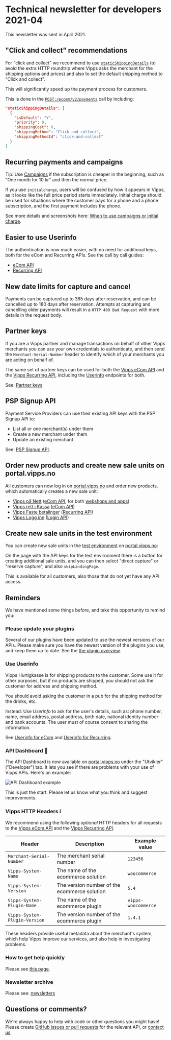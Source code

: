 <!-- START_METADATA
---
sidebar_position: 76
title: 2021-04
pagination_next: null
pagination_prev: null
---
END_METADATA -->

# Technical newsletter for developers 2021-04

This newsletter was sent in April 2021.

## "Click and collect" recommendations

For "click and collect" we recommend to use
[`staticShippingDetails`](https://vippsas.github.io/vipps-developer-docs/docs/APIs/ecom-api/vipps-ecom-api#shipping-and-static-shipping-details)
(to avoid the extra HTTP roundtrip where Vipps asks the merchant
for the shipping options and prices) and also to set the default
shipping method to "Click and collect".

This will significantly speed up the payment process for customers.

This is done in the
[`POST:​/ecomm​/v2​/payments`](https://vippsas.github.io/vipps-developer-docs/api/ecom#tag/Vipps-eCom-API/operation/initiatePaymentV3UsingPOST)
call by including:

```json
"staticShippingDetails": [
  {
    "isDefault": "Y",
    "priority": 0,
    "shippingCost": 0,
    "shippingMethod": "Click and collect",
    "shippingMethodId": "click-and-collect"
  }
]
```

## Recurring payments and campaigns

Tip: Use
[Campaigns](https://vippsas.github.io/vipps-developer-docs/docs/APIs/recurring-api/vipps-recurring-api#campaigns)
if the subscription is cheaper in the beginning, such as "One month for 10 kr" and then the normal price.

If you use
`initialcharge`, users will be confused by how it appears in Vipps, as it
looks like the full price period starts immediately. Initial charge should be used for situations where
the customer pays for a phone and a phone subscription, and the first payment includes the phone.

See more details and screenshots here:
[When to use campaigns or initial charge](https://vippsas.github.io/vipps-developer-docs/docs/APIs/recurring-api/vipps-recurring-api#when-to-use-campaigns-or-initial-charge).

## Easier to use Userinfo

The authentication is now much easier, with no need for additional keys, both for
the eCom and Recurring APIs. See the call by call guides:

* [eCom API](https://vippsas.github.io/vipps-developer-docs/docs/APIs/ecom-api/vipps-ecom-api#userinfo-call-by-call-guide)
* [Recurring API](https://vippsas.github.io/vipps-developer-docs/docs/APIs/recurring-api/vipps-recurring-api#userinfo-call-by-call-guide)

## New date limits for capture and cancel

Payments can be captured up to 365 days after reservation,
and can be cancelled up to 180 days after reservation.
Attempts at capturing and cancelling older payments will result in
a `HTTP 400 Bad Request` with more details in the request body.

## Partner keys

If you are a Vipps partner and manage transactions on behalf of other
Vipps merchants you can use your own credentials to authenticate, and then send
the `Merchant-Serial-Number` header to identify which of your merchants you are
acting on behalf of.

The same set of partner keys can be used for both the
[Vipps eCom API](https://vippsas.github.io/vipps-developer-docs/docs/APIs/ecom-api/)
and the
[Vipps Recurring API](https://vippsas.github.io/vipps-developer-docs/docs/APIs/recurring-api/),
including the
[Userinfo](#use-userinfo)
endpoints for both.

See:
[Partner keys](https://vippsas.github.io/vipps-developer-docs/docs/vipps-partner/partner-keys)

## PSP Signup API

Payment Service Providers can use their existing API keys with the PSP Signup API to:

* List all or one merchant(s) under them
* Create a new merchant under them
* Update an existing merchant

See:
[PSP Signup API](https://vippsas.github.io/vipps-developer-docs/docs/APIs/psp-api/vipps-psp-signup-api).

## Order new products and create new sale units on portal.vipps.no

All customers can now log in on
[portal.vipps.no](https://portal.vipps.no)
and order new products, which automatically creates a new sale unit:

* [Vipps på Nett](https://vipps.no/produkter-og-tjenester/bedrift/ta-betalt-paa-nett/ta-betalt-paa-nett/)
  ([eCom API](https://vippsas.github.io/vipps-developer-docs/docs/APIs/ecom-api/),
  for both
  [webshops and apps](https://vipps.no/produkter-og-tjenester/bedrift/ta-betalt-paa-nett/ta-betalt-paa-nett/))
* [Vipps rett i Kassa](https://vipps.no/produkter-og-tjenester/bedrift/ta-betalt-i-butikk/vipps-i-kassa/)
  ([eCom API](https://vippsas.github.io/vipps-developer-docs/docs/APIs/ecom-api/))
* [Vipps Faste betalinger](https://vipps.no/produkter-og-tjenester/bedrift/faste-betalinger/faste-betalinger/)
  ([Recurring API](https://vippsas.github.io/vipps-developer-docs/docs/APIs/recurring-api/))
* [Vipps Logg inn](https://vipps.no/produkter-og-tjenester/bedrift/logg-inn-med-vipps/logg-inn-med-vipps/)
  ([Login API](https://vippsas.github.io/vipps-developer-docs/docs/APIs/login-api/))

## Create new sale units in the test environment

You can create new sale units in the
[test environment](../test-environment.md)
on
[portal.vipps.no](https://portal.vipps.no):

On the page with the API keys for the test environment there is a button
for creating additional sale units, and you can then select
"direct capture" or "reserve capture", and also `skipLandingPage`.

This is available for all customers, also those that do not yet have any API access.

## Reminders

We have mentioned some things before, and take this opportunity to remind you:

### Please update your plugins

Several of our plugins have been updated to use the newest versions of
our APIs. Please make sure you have the newest version of the plugins
you use, and keep them up to date. See the
[the plugin overview](https://vippsas.github.io/vipps-developer-docs/docs/vipps-plugins/).

### Use Userinfo

Vipps Hurtigkasse is for shipping products to the customer.
Some use it for other purposes, but if no products are shipped,
you should not ask the customer for address and shipping method.

You should avoid asking the customer in a pub for the shipping method for the drinks, etc.

Instead: Use _Userinfo_ to ask for the user's details, such as:
phone number, name, email address, postal address, birth date, national identity number and bank accounts.
The user must of course consent to sharing the information.

See
[Userinfo for eCom](https://vippsas.github.io/vipps-developer-docs/docs/APIs/ecom-api/vipps-ecom-api#userinfo)
and
[Userinfo for Recurring](https://vippsas.github.io/vipps-developer-docs/docs/APIs/recurring-api/vipps-recurring-api#userinfo).

### API Dashboard 🚦

The API Dashboard is now available on
[portal.vipps.no](https://portal.vipps.no)
under the "Utvikler" ("Developer") tab.
It lets you see if there are problems with your use of Vipps APIs.
Here's an example:

![API Dashboard example](images/2021-02-api-dashboard-example.png)

This is just the start. Please let us know what you think and suggest improvements.

### Vipps HTTP Headers ℹ️

We recommend using the following _optional_ HTTP headers for all requests to the
[Vipps eCom API](https://vippsas.github.io/vipps-developer-docs/docs/APIs/ecom-api/)
and the
[Vipps Recurring API](https://vippsas.github.io/vipps-developer-docs/docs/APIs/recurring-api/).

| Header                        | Description                                  | Example value        |
| ----------------------------- | -------------------------------------------- | -------------------- |
| `Merchant-Serial-Number`      | The merchant serial number                   | `123456`             |
| `Vipps-System-Name`           | The name of the ecommerce solution           | `woocommerce`        |
| `Vipps-System-Version`        | The version number of the ecommerce solution | `5.4`                |
| `Vipps-System-Plugin-Name`    | The name of the ecommerce plugin             | `vipps-woocommerce`  |
| `Vipps-System-Plugin-Version` | The version number of the ecommerce plugin   | `1.4.1`              |

These headers provide useful metadata about the merchant's system,
which help Vipps improve our services, and also help in investigating problems.

### How to get help quickly

Please see
[this page](https://vippsas.github.io/vipps-developer-docs/docs/vipps-developers/contact).

### Newsletter archive

Please see: [newsletters](https://vippsas.github.io/vipps-developer-docs/docs/vipps-developers/newsletters/)

## Questions or comments?

We're always happy to help with code or other questions you might have!
Please create [GitHub issues or pull requests](https://github.com/vippsas)
for the relevant API,
or [contact us](https://vippsas.github.io/vipps-developer-docs/docs/vipps-developers/contact).
